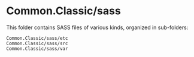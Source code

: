 # Common.Classic/sass

This folder contains SASS files of various kinds, organized in sub-folders:

    Common.Classic/sass/etc
    Common.Classic/sass/src
    Common.Classic/sass/var
